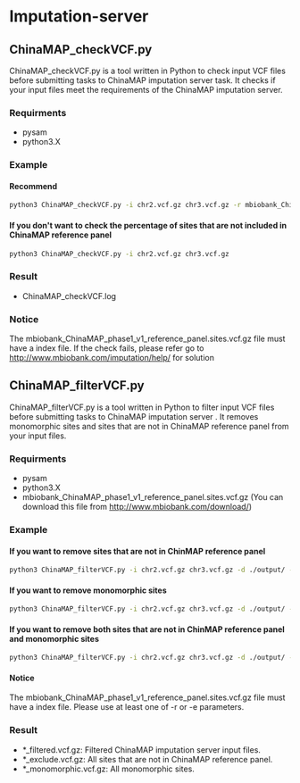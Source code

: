# Imputation-server

## ChinaMAP_checkVCF.py
ChinaMAP_checkVCF.py is a tool written in Python to check input VCF files before submitting tasks to ChinaMAP imputation server task. It checks if your input files meet the requirements of the ChinaMAP imputation server.

### Requirments

* pysam
* python3.X

### Example

#### Recommend

```bash
python3 ChinaMAP_checkVCF.py -i chr2.vcf.gz chr3.vcf.gz -r mbiobank_ChinaMAP_phase1_v1_reference_panel.sites.vcf.gz
```
#### If you don't want to check the percentage of sites that are not included in ChinaMAP reference panel

```bash
python3 ChinaMAP_checkVCF.py -i chr2.vcf.gz chr3.vcf.gz
```

### Result
* ChinaMAP_checkVCF.log

### Notice

The mbiobank_ChinaMAP_phase1_v1_reference_panel.sites.vcf.gz file must have a index file. 
If the check fails, please refer go to http://www.mbiobank.com/imputation/help/ for solution

## ChinaMAP_filterVCF.py
ChinaMAP_filterVCF.py is a tool written in Python to filter input VCF files before submitting tasks to ChinaMAP imputation server . It removes monomorphic sites and sites that are not in ChinaMAP reference panel from your input files.

### Requirments

* pysam
* python3.X
* mbiobank_ChinaMAP_phase1_v1_reference_panel.sites.vcf.gz (You can download this file from http://www.mbiobank.com/download/)

### Example

#### If you want to remove sites that are not in ChinMAP reference panel

```bash
python3 ChinaMAP_filterVCF.py -i chr2.vcf.gz chr3.vcf.gz -d ./output/ -r mbiobank_ChinaMAP_phase1_v1_reference_panel.sites.vcf.gz
```

#### If you want to remove monomorphic sites

```bash
python3 ChinaMAP_filterVCF.py -i chr2.vcf.gz chr3.vcf.gz -d ./output/ -e
```

#### If you want to remove both sites that are not in ChinMAP reference panel and monomorphic sites

```bash
python3 ChinaMAP_filterVCF.py -i chr2.vcf.gz chr3.vcf.gz -d ./output/ -r mbiobank_ChinaMAP_phase1_v1_reference_panel.sites.vcf.gz -e
```

#### Notice

The mbiobank_ChinaMAP_phase1_v1_reference_panel.sites.vcf.gz file must have a index file.
Please use at least one of -r or -e parameters.

### Result

* *_filtered.vcf.gz: Filtered ChinaMAP imputation server input files.
* *_exclude.vcf.gz: All sites that are not in ChinaMAP reference panel.
* *_monomorphic.vcf.gz: All monomorphic sites.